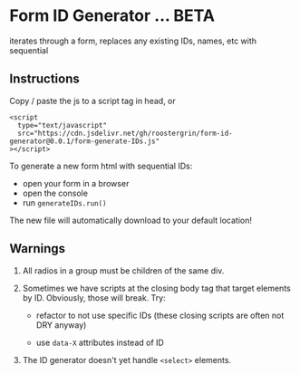 # Form ID Generator ... BETA

iterates through a form, replaces any existing IDs, names, etc with sequential

## Instructions

Copy / paste the js to a script tag in head, or

```
<script
  type="text/javascript"
  src="https://cdn.jsdelivr.net/gh/roostergrin/form-id-generator@0.0.1/form-generate-IDs.js"
></script>
```

To generate a new form html with sequential IDs:

- open your form in a browser
- open the console
- run `generateIDs.run()`

The new file will automatically download to your default location!

## Warnings

1. All radios in a group must be children of the same div.

1. Sometimes we have scripts at the closing body tag that target elements by ID. Obviously, those will break. Try:

   - refactor to not use specific IDs (these closing scripts are often not DRY anyway)

   - use `data-X` attributes instead of ID

1. The ID generator doesn't yet handle `<select>` elements.

